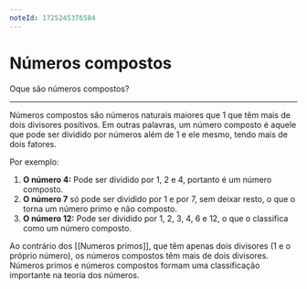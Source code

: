```yaml
---
noteId: 1725245376584
---
```


# Números compostos

Oque são números compostos?

---

Números compostos são números naturais maiores que 1 que têm mais de dois divisores positivos. Em outras palavras, um número composto é aquele que pode ser dividido por números além de 1 e ele mesmo, tendo mais de dois fatores.

Por exemplo:
1. **O número 4:** Pode ser dividido por 1, 2 e 4, portanto é um número composto.
2. **O número 7** só pode ser dividido por 1 e por 7, sem deixar resto, o que o torna um número primo e não composto.
3. **O número 12:** Pode ser dividido por 1, 2, 3, 4, 6 e 12, o que o classifica como um número composto.

Ao contrário dos [[Numeros primos]], que têm apenas dois divisores (1 e o próprio número), os números compostos têm mais de dois divisores. Números primos e números compostos formam uma classificação importante na teoria dos números.